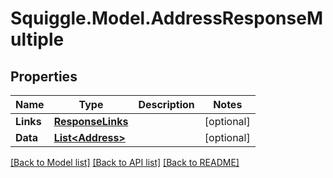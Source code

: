 # Squiggle.Model.AddressResponseMultiple
## Properties

Name | Type | Description | Notes
------------ | ------------- | ------------- | -------------
**Links** | [**ResponseLinks**](ResponseLinks.md) |  | [optional] 
**Data** | [**List&lt;Address&gt;**](Address.md) |  | [optional] 

[[Back to Model list]](../README.md#documentation-for-models) [[Back to API list]](../README.md#documentation-for-api-endpoints) [[Back to README]](../README.md)

